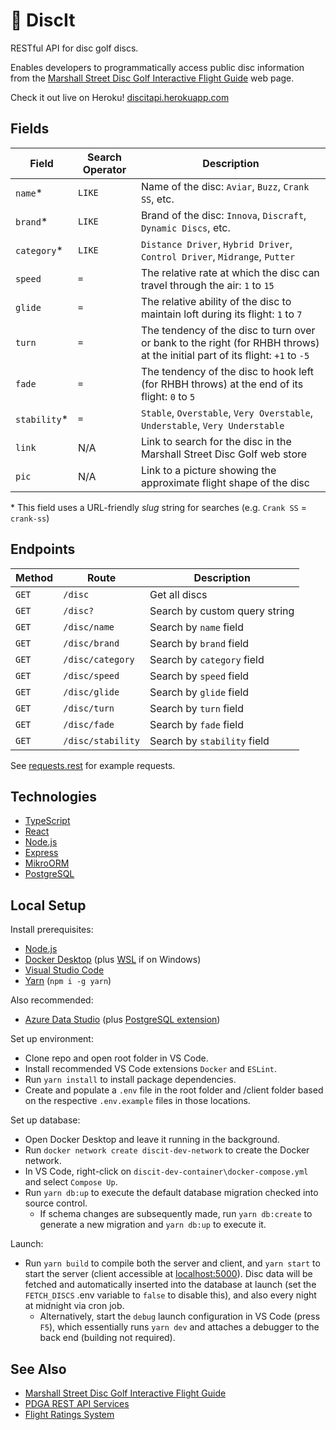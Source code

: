 # 🥏 DiscIt

RESTful API for disc golf discs.

Enables developers to programmatically access public disc information from the [Marshall Street Disc Golf Interactive Flight Guide](https://www.marshallstreetdiscgolf.com/flightguide) web page.

Check it out live on Heroku! [discitapi.herokuapp.com](https://discitapi.herokuapp.com)

## Fields

| Field        | Search Operator   | Description                                                                                                                   |
|--------------|-------------------|-------------------------------------------------------------------------------------------------------------------------------|
| `name`*      | `LIKE`            | Name of the disc: `Aviar`, `Buzz`, `Crank SS`, etc.                                                                           |
| `brand`*     | `LIKE`            | Brand of the disc: `Innova`, `Discraft`, `Dynamic Discs`, etc.                                                                |
| `category`*  | `LIKE`            | `Distance Driver`, `Hybrid Driver`, `Control Driver`, `Midrange`, `Putter`                                                    |
| `speed`      | `=`               | The relative rate at which the disc can travel through the air: `1` to `15`                                                   |
| `glide`      | `=`               | The relative ability of the disc to maintain loft during its flight: `1` to `7`                                               |
| `turn`       | `=`               | The tendency of the disc to turn over or bank to the right (for RHBH throws) at the initial part of its flight: `+1` to `-5`  |
| `fade`       | `=`               | The tendency of the disc to hook left (for RHBH throws) at the end of its flight: `0` to `5`                                  |
| `stability`* | `=`               | `Stable`, `Overstable`, `Very Overstable`, `Understable`, `Very Understable`                                                  |
| `link`       | N/A               | Link to search for the disc in the Marshall Street Disc Golf web store                                                        |
| `pic`        | N/A               | Link to a picture showing the approximate flight shape of the disc                                                            |

\* This field uses a URL-friendly *slug* string for searches (e.g. `Crank SS` = `crank-ss`)

## Endpoints

| Method | Route              | Description                   |
|--------|--------------------|-------------------------------|
| `GET`  | `/disc`            | Get all discs                 |
| `GET`  | `/disc?`           | Search by custom query string |
| `GET`  | `/disc/name`       | Search by `name` field        |
| `GET`  | `/disc/brand`      | Search by `brand` field       |
| `GET`  | `/disc/category`   | Search by `category` field    |
| `GET`  | `/disc/speed`      | Search by `speed` field       |
| `GET`  | `/disc/glide`      | Search by `glide` field       |
| `GET`  | `/disc/turn`       | Search by `turn` field        |
| `GET`  | `/disc/fade`       | Search by `fade` field        |
| `GET`  | `/disc/stability`  | Search by `stability` field   |

See [requests.rest](https://github.com/cdleveille/discit/blob/main/requests.rest) for example requests.

## Technologies

- [TypeScript](https://www.typescriptlang.org/)
- [React](https://reactjs.org/)
- [Node.js](https://nodejs.org/en/)
- [Express](https://expressjs.com/)
- [MikroORM](https://mikro-orm.io/)
- [PostgreSQL](https://www.postgresql.org/)

## Local Setup

Install prerequisites:

- [Node.js](https://nodejs.org/en/download/)
- [Docker Desktop](https://www.docker.com/products/docker-desktop) (plus [WSL](https://docs.microsoft.com/en-us/windows/wsl/install-manual) if on Windows)
- [Visual Studio Code](https://code.visualstudio.com/download)
- [Yarn](https://classic.yarnpkg.com/en/) (`npm i -g yarn`)

Also recommended:

- [Azure Data Studio](https://azure.microsoft.com/en-us/services/developer-tools/data-studio/) (plus [PostgreSQL extension](https://docs.microsoft.com/en-us/sql/azure-data-studio/extensions/postgres-extension?view=sql-server-ver15))

Set up environment:

- Clone repo and open root folder in VS Code.
- Install recommended VS Code extensions `Docker` and `ESLint`.
- Run `yarn install` to install package dependencies.
- Create and populate a `.env` file in the root folder and /client folder based on the respective `.env.example` files in those locations.

Set up database:

- Open Docker Desktop and leave it running in the background.
- Run `docker network create discit-dev-network` to create the Docker network.
- In VS Code, right-click on `discit-dev-container\docker-compose.yml` and select `Compose Up`.
- Run `yarn db:up` to execute the default database migration checked into source control.
  - If schema changes are subsequently made, run `yarn db:create` to generate a new migration and `yarn db:up` to execute it.

Launch:

- Run `yarn build` to compile both the server and client, and `yarn start` to start the server (client accessible at [localhost:5000](http://localhost:5000/)). Disc data will be fetched and automatically inserted into the database at launch (set the `FETCH_DISCS` .env variable to `false` to disable this), and also every night at midnight via cron job.
  - Alternatively, start the `debug` launch configuration in VS Code (press `F5`), which essentially runs `yarn dev` and attaches a debugger to the back end (building not required).

## See Also

- [Marshall Street Disc Golf Interactive Flight Guide](https://www.marshallstreetdiscgolf.com/flightguide)
- [PDGA REST API Services](https://www.pdga.com/dev/api/rest/v1/services)
- [Flight Ratings System](https://www.innovadiscs.com/home/disc-golf-faq/flight-ratings-system/)
